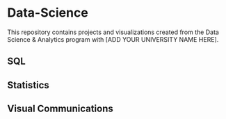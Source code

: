 # Data-Science
This repository contains projects and visualizations created from the Data Science & Analytics program with [ADD YOUR UNIVERSITY NAME HERE].

## SQL

## Statistics

## Visual Communications
